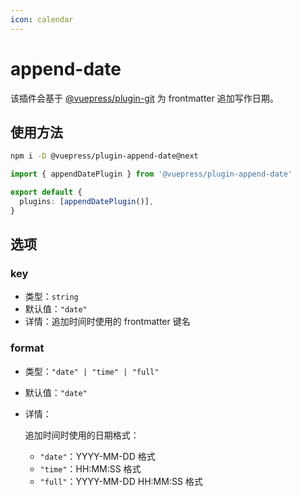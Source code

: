 ```yaml
---
icon: calendar
---
```


# append-date

<NpmBadge package="@vuepress/plugin-append-date" />

该插件会基于 [@vuepress/plugin-git](../development/git.md) 为 frontmatter 追加写作日期。

## 使用方法

```bash
npm i -D @vuepress/plugin-append-date@next
```

```ts title=".vuepress/config.ts"
import { appendDatePlugin } from '@vuepress/plugin-append-date'

export default {
  plugins: [appendDatePlugin()],
}
```

## 选项

### key

- 类型：`string`
- 默认值：`"date"`
- 详情：追加时间时使用的 frontmatter 键名

### format

- 类型：`"date" | "time" | "full"`
- 默认值：`"date"`
- 详情：

  追加时间时使用的日期格式：

  - `"date"`：YYYY-MM-DD 格式
  - `"time"`：HH:MM:SS 格式
  - `"full"`：YYYY-MM-DD HH:MM:SS 格式
